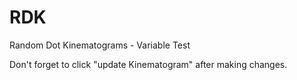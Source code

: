 # RDK

Random Dot Kinematograms - Variable Test

Don't forget to click "update Kinematogram" after making changes.
